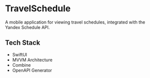 # TravelSchedule

A mobile application for viewing travel schedules, integrated with the Yandex Schedule API.

## Tech Stack
- SwiftUI
- MVVM Architecture
- Combine
- OpenAPI Generator
